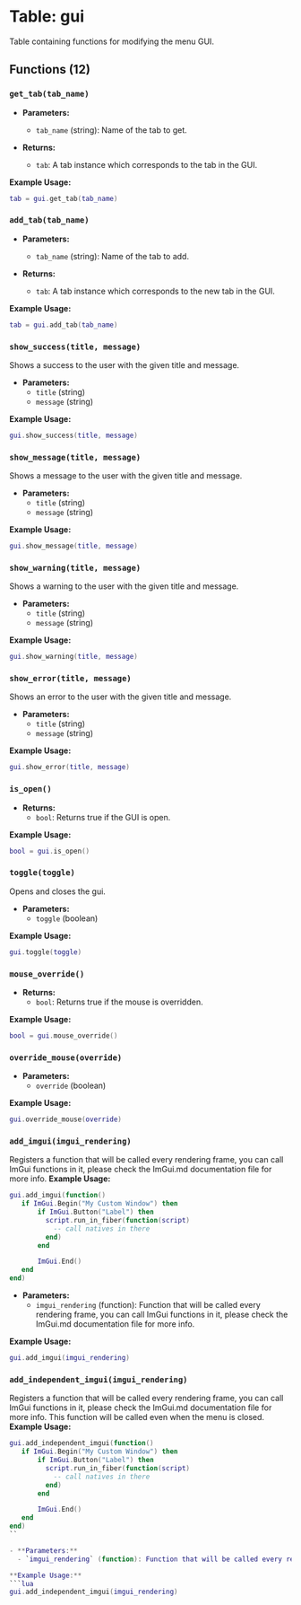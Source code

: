 # Table: gui

Table containing functions for modifying the menu GUI.

## Functions (12)

### `get_tab(tab_name)`

- **Parameters:**
  - `tab_name` (string): Name of the tab to get.

- **Returns:**
  - `tab`: A tab instance which corresponds to the tab in the GUI.

**Example Usage:**
```lua
tab = gui.get_tab(tab_name)
```

### `add_tab(tab_name)`

- **Parameters:**
  - `tab_name` (string): Name of the tab to add.

- **Returns:**
  - `tab`: A tab instance which corresponds to the new tab in the GUI.

**Example Usage:**
```lua
tab = gui.add_tab(tab_name)
```

### `show_success(title, message)`

Shows a success to the user with the given title and message.

- **Parameters:**
  - `title` (string)
  - `message` (string)

**Example Usage:**
```lua
gui.show_success(title, message)
```

### `show_message(title, message)`

Shows a message to the user with the given title and message.

- **Parameters:**
  - `title` (string)
  - `message` (string)

**Example Usage:**
```lua
gui.show_message(title, message)
```

### `show_warning(title, message)`

Shows a warning to the user with the given title and message.

- **Parameters:**
  - `title` (string)
  - `message` (string)

**Example Usage:**
```lua
gui.show_warning(title, message)
```

### `show_error(title, message)`

Shows an error to the user with the given title and message.

- **Parameters:**
  - `title` (string)
  - `message` (string)

**Example Usage:**
```lua
gui.show_error(title, message)
```

### `is_open()`

- **Returns:**
  - `bool`: Returns true if the GUI is open.

**Example Usage:**
```lua
bool = gui.is_open()
```

### `toggle(toggle)`

Opens and closes the gui.

- **Parameters:**
  - `toggle` (boolean)

**Example Usage:**
```lua
gui.toggle(toggle)
```

### `mouse_override()`

- **Returns:**
  - `bool`: Returns true if the mouse is overridden.

**Example Usage:**
```lua
bool = gui.mouse_override()
```

### `override_mouse(override)`

- **Parameters:**
  - `override` (boolean)

**Example Usage:**
```lua
gui.override_mouse(override)
```

### `add_imgui(imgui_rendering)`

Registers a function that will be called every rendering frame, you can call ImGui functions in it, please check the ImGui.md documentation file for more info.
**Example Usage:**
```lua
gui.add_imgui(function()
   if ImGui.Begin("My Custom Window") then
       if ImGui.Button("Label") then
         script.run_in_fiber(function(script)
           -- call natives in there
         end)
       end

       ImGui.End()
   end
end)
```

- **Parameters:**
  - `imgui_rendering` (function): Function that will be called every rendering frame, you can call ImGui functions in it, please check the ImGui.md documentation file for more info.

**Example Usage:**
```lua
gui.add_imgui(imgui_rendering)
```

### `add_independent_imgui(imgui_rendering)`

Registers a function that will be called every rendering frame, you can call ImGui functions in it, please check the ImGui.md documentation file for more info. This function will be called even when the menu is closed.
**Example Usage:**
```lua
gui.add_independent_imgui(function()
   if ImGui.Begin("My Custom Window") then
       if ImGui.Button("Label") then
         script.run_in_fiber(function(script)
           -- call natives in there
         end)
       end

       ImGui.End()
   end
end)
``

- **Parameters:**
  - `imgui_rendering` (function): Function that will be called every rendering frame, you can call ImGui functions in it, please check the ImGui.md documentation file for more info.

**Example Usage:**
```lua
gui.add_independent_imgui(imgui_rendering)
```


